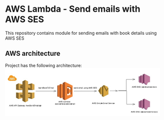 # AWS Lambda - Send emails with AWS SES

This repository contains module for sending emails with book details using AWS SES


## AWS architecture

Project has the following architecture:
![AWS Lambda Send Email architecture](img/aws-lambda-send-email.jpg)

